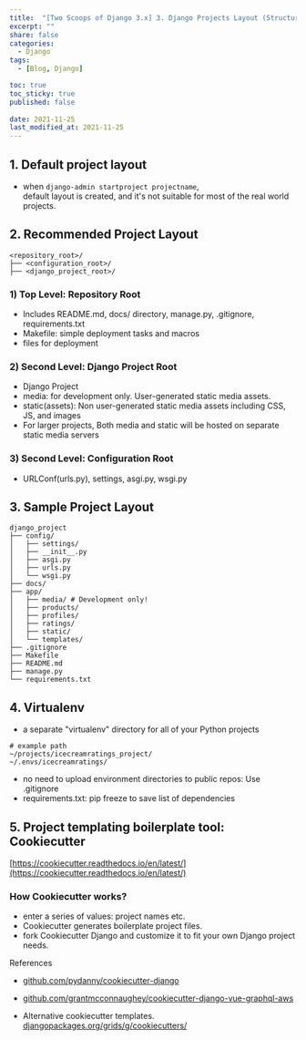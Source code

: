 ```yaml
---
title:  "[Two Scoops of Django 3.x] 3. Django Projects Layout (Structure) "
excerpt: ""
share: false
categories:
  - Django
tags:
  - [Blog, Django]

toc: true
toc_sticky: true
published: false
 
date: 2021-11-25
last_modified_at: 2021-11-25
---
```


## 1. Default project layout

- when ```django-admin startproject projectname```, <br>
default layout is created, and it's not suitable for most of the real world projects.

## 2. Recommended Project Layout 
```
<repository_root>/
├── <configuration_root>/
├── <django_project_root>/
```
### 1) Top Level: Repository Root
- Includes README.md, docs/ directory, manage.py, .gitignore, requirements.txt
- Makefile: simple deployment tasks and macros
- files for deployment
### 2) Second Level: Django Project Root 
- Django Project 
- media: for development only. User-generated static media assets. 
- static(assets): Non user-generated static media assets including CSS, JS, and images
- For larger projects, Both media and static will be hosted on separate static media servers

### 3) Second Level: Configuration Root 
- URLConf(urls.py), settings, asgi.py, wsgi.py

## 3. Sample Project Layout 

```
django_project
├── config/ 
│   ├── settings/
│   ├── __init__.py
│   ├── asgi.py
│   ├── urls.py
│   └── wsgi.py
├── docs/
├── app/
│   ├── media/ # Development only!
│   ├── products/
│   ├── profiles/
│   ├── ratings/
│   ├── static/
│   └── templates/
├── .gitignore
├── Makefile
├── README.md
├── manage.py
└── requirements.txt
```

## 4. Virtualenv
- a separate "virtualenv" directory for all of your Python projects 
```
# example path
~/projects/icecreamratings_project/
~/.envs/icecreamratings/
```
- no need to upload environment directories to public repos: Use .gitignore
- requirements.txt: pip freeze to save list of dependencies 


## 5. Project templating boilerplate tool: Cookiecutter
[https://cookiecutter.readthedocs.io/en/latest/](https://cookiecutter.readthedocs.io/en/latest/)
### How Cookiecutter works?
- enter a series of values: project names etc.
- Cookiecutter generates boilerplate project files. 
- fork Cookiecutter Django and customize it to fit your own Django
project needs.


References
- [github.com/pydanny/cookiecutter-django](github.com/pydanny/cookiecutter-django)
- [github.com/grantmcconnaughey/cookiecutter-django-vue-graphql-aws](github.com/grantmcconnaughey/cookiecutter-django-vue-graphql-aws)

- Alternative cookiecutter templates.
<br> [djangopackages.org/grids/g/cookiecutters/](djangopackages.org/grids/g/cookiecutters/)